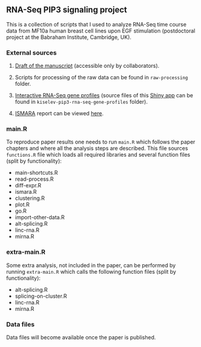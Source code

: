 ## RNA-Seq PIP3 signaling project

This is a collection of scripts that I used to analyze RNA-Seq time course data from MF10a human breast cell lines upon EGF stimulation (postdoctoral project at the Babraham Institute, Cambridge, UK).

### External sources

1. [Draft of the manuscript](https://drive.google.com/folderview?id=0B9AEJU3ZybXIYkJ1T3JubFlOSWc&usp=sharing) (accessible only by collaborators).

2. Scripts for processing of the raw data can be found in `raw-processing` folder.

3. [Interactive RNA-Seq gene profiles](http://www.bioinformatics.babraham.ac.uk/shiny/kiselev-pip3-rna-seq-gene-profiles/)
(source files of this [Shiny app](http://shiny.rstudio.com/) can be found in `kiselev-pip3-rna-seq-gene-profiles` folder).

4. [ISMARA](http://ismara.unibas.ch/fcgi/mara) report can be viewed [here](http://lenoverelab.org/data/2015/kiselev/ismara_report_hg19/).

### main.R

To reproduce paper results one needs to run `main.R` which follows the paper chapters and where all the analysis steps are described. This file sources `functions.R` file which loads all required libraries and several function files (split by functionality):

* main-shortcuts.R
* read-process.R
* diff-expr.R
* ismara.R
* clustering.R
* plot.R
* go.R
* import-other-data.R
* alt-splicing.R
* linc-rna.R
* mirna.R

### extra-main.R

Some extra analysis, not included in the paper, can be performed by running `extra-main.R` which calls the following function files (split by functionality):

* alt-splicing.R
* splicing-on-cluster.R
* linc-rna.R
* mirna.R

### Data files

Data files will become available once the paper is published.
